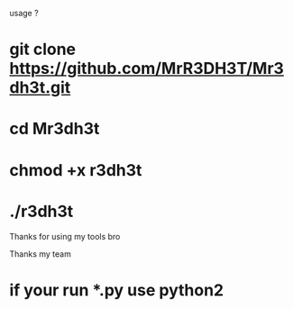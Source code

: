 usage ?

# git clone https://github.com/MrR3DH3T/Mr3dh3t.git
# cd Mr3dh3t
# chmod +x r3dh3t
# ./r3dh3t

Thanks for using my tools bro

Thanks my team 




# if your run *.py use python2 
